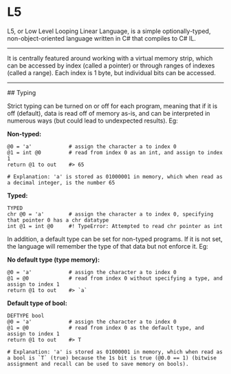 # L5
L5, or Low Level Looping Linear Language, is a simple optionally-typed, non-object-oriented language written in C# that compiles to C# IL.
<hr>
It is centrally featured around working with a virtual memory strip, which can be accessed by index (called a pointer) or through ranges of indexes (called a range). Each index is 1 byte, but individual bits can be accessed.
<hr>
## Typing

Strict typing can be turned on or off for each program, meaning that if it is off (default), data is read off of memory as-is, and can be interpreted in numerous ways (but could lead to undexpected results). Eg:

**Non-typed:**
```
@0 = 'a'            # assign the character a to index 0
@1 = int @0         # read from index 0 as an int, and assign to index 1
return @1 to out    #> 65

# Explanation: 'a' is stored as 01000001 in memory, which when read as a decimal integer, is the number 65
```
**Typed:**
```
TYPED
chr @0 = 'a'        # assign the character a to index 0, specifying that pointer 0 has a chr datatype
int @1 = int @0     #! TypeError: Attempted to read chr pointer as int
```
In addition, a default type can be set for non-typed programs. If it is not set, the language will remember the type of that data but not enforce it. Eg:

**No default type (type memory):**
```
@0 = 'a'            # assign the character a to index 0
@1 = @0             # read from index 0 without specifying a type, and assign to index 1
return @1 to out    #> `a`
```
**Default type of bool:**
```
DEFTYPE bool
@0 = 'a'            # assign the character a to index 0
@1 = @0             # read from index 0 as the default type, and assign to index 1
return @1 to out    #> T

# Explanation: 'a' is stored as 01000001 in memory, which when read as a bool is `T` (true) because the 1s bit is true (@0.0 == 1) (bitwise assignment and recall can be used to save memory on bools).
```
